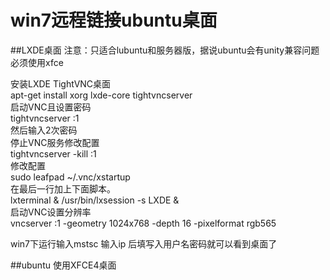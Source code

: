 # win7远程链接ubuntu桌面

##LXDE桌面 
注意：只适合lubuntu和服务器版，据说ubuntu会有unity兼容问题必须使用xfce

安装LXDE TightVNC桌面  
apt-get install xorg lxde-core tightvncserver  
启动VNC且设置密码  
tightvncserver :1  
然后输入2次密码  
停止VNC服务修改配置  
tightvncserver -kill :1  
修改配置  
sudo leafpad ~/.vnc/xstartup  
在最后一行加上下面脚本。  
lxterminal &
/usr/bin/lxsession -s LXDE &  
启动VNC设置分辨率  
vncserver :1 -geometry 1024x768 -depth 16 -pixelformat rgb565  

win7下运行输入mstsc
输入ip 后填写入用户名密码就可以看到桌面了

##ubuntu 使用XFCE4桌面


